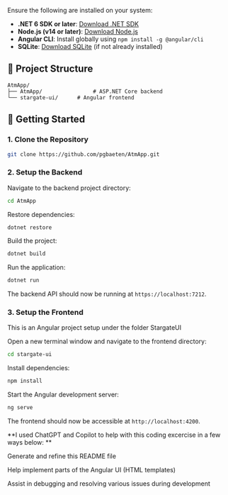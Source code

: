 Ensure the following are installed on your system:

- **.NET 6 SDK or later**: [Download .NET SDK](https://dotnet.microsoft.com/download)
- **Node.js (v14 or later)**: [Download Node.js](https://nodejs.org/)
- **Angular CLI**: Install globally using `npm install -g @angular/cli`
- **SQLite**: [Download SQLite](https://www.sqlite.org/download.html) (if not already installed)

## 📁 Project Structure

```
AtmApp/
├── AtmApp/                # ASP.NET Core backend
└── stargate-ui/      # Angular frontend
```

## 🚀 Getting Started

### 1. Clone the Repository

```bash
git clone https://github.com/pgbaeten/AtmApp.git
```

### 2. Setup the Backend

Navigate to the backend project directory:

```bash
cd AtmApp
```

Restore dependencies:

```bash
dotnet restore
```

Build the project:

```bash
dotnet build
```

Run the application:

```bash
dotnet run
```

The backend API should now be running at `https://localhost:7212`.

### 3. Setup the Frontend
This is an Angular project setup under the folder StargateUI

Open a new terminal window and navigate to the frontend directory:

```bash
cd stargate-ui
```

Install dependencies:

```bash
npm install
```

Start the Angular development server:

```bash
ng serve
```

The frontend should now be accessible at `http://localhost:4200`.

**I used ChatGPT and Copilot to help with this coding excercise in a few ways below:
**

Generate and refine this README file

Help implement parts of the Angular UI (HTML templates)

Assist in debugging and resolving various issues during development
